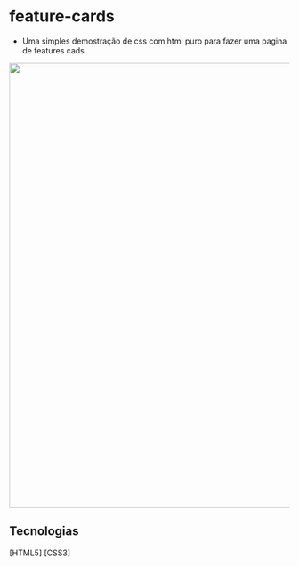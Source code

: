 # feature-cards
* Uma simples demostração de css com html puro para fazer uma pagina de features cads

<div aling="center">
  <img src="https://user-images.githubusercontent.com/79981066/156882591-23fb8621-9f44-4ef4-8b84-09344eed9eca.png" width="800px">
</div>

## Tecnologias 
[HTML5]
[CSS3]

